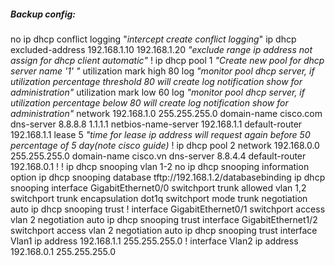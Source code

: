 #####  **Backup config:**

no ip dhcp conflict logging "*intercept create conflict logging*"
	ip dhcp excluded-address 192.168.1.10 192.168.1.20 *"exclude range ip address not assign for dhcp client automatic"*
	!
	ip dhcp pool 1 *"Create new pool for dhcp server name '1' "*
	 utilization mark high 80 log *"monitor pool dhcp server, if utilization percentage threshold 80 will create log notification show for administration"*
	 utilization mark low 60 log *"monitor pool dhcp server, if utilization percentage below 80 will create log notification show for administration"*
	 network 192.168.1.0 255.255.255.0
	 domain-name cisco.com
	 dns-server 8.8.8.8 1.1.1.1
	 netbios-name-server 192.168.1.1
	 default-router 192.168.1.1
	 lease 5 *"time for lease ip address will request again before 50 percentage of  5 day(note cisco guide)*
	!
	ip dhcp pool 2
	 network 192.168.0.0 255.255.255.0
	 domain-name cisco.vn
	 dns-server 8.8.4.4
	 default-router 192.168.0.1
	!
	!
	ip dhcp snooping vlan 1-2
	no ip dhcp snooping information option
	ip dhcp snooping database tftp://192.168.1.2/databasebinding
	ip dhcp snooping
	interface GigabitEthernet0/0
	 switchport trunk allowed vlan 1,2
	 switchport trunk encapsulation dot1q
	 switchport mode trunk
	 negotiation auto
	 ip dhcp snooping trust
	!
	interface GigabitEthernet0/1
	 switchport access vlan 2
	 negotiation auto
	 ip dhcp snooping trust
	interface GigabitEthernet1/2
	 switchport access vlan 2
	 negotiation auto
	 ip dhcp snooping trust
	interface Vlan1
	 ip address 192.168.1.1 255.255.255.0
	!
	interface Vlan2
	 ip address 192.168.0.1 255.255.255.0
	 



